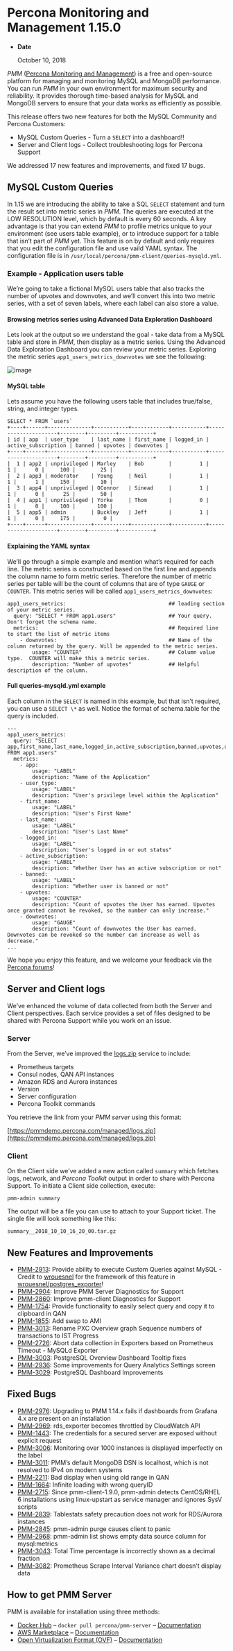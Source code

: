 # Percona Monitoring and Management 1.15.0

* **Date**

    October 10, 2018

*PMM* ([Percona Monitoring and Management](../index.md)) is a free and open-source platform for managing and monitoring MySQL and MongoDB performance. You can run *PMM* in your own environment for maximum security and reliability. It provides thorough time-based analysis for MySQL and MongoDB servers to ensure that your data works as efficiently as possible.

This release offers two new features for both the MySQL Community and Percona Customers:

* MySQL Custom Queries - Turn a `SELECT` into a dashboard!!
* Server and Client logs - Collect troubleshooting logs for Percona Support

We addressed 17 new features and improvements, and fixed 17 bugs.

## MySQL Custom Queries

In 1.15 we are introducing the ability to take a SQL `SELECT` statement and turn the result set into metric series in *PMM*.  The queries are executed at the LOW RESOLUTION level, which by default is every 60 seconds.  A key advantage is that you can extend *PMM* to profile metrics unique to your environment (see users table example), or to introduce support for a table that isn’t part of *PMM* yet. This feature is on by default and only requires that you edit the configuration file and use vaild YAML syntax.  The configuration file is in `/usr/local/percona/pmm-client/queries-mysqld.yml`.

### Example - Application users table

We’re going to take a fictional MySQL users table that also tracks the number of upvotes and downvotes, and we’ll convert this into two metric series, with a set of seven labels, where each label can also store a value.

#### Browsing metrics series using Advanced Data Exploration Dashboard

Lets look at the output so we understand the goal - take data from a MySQL table and store in *PMM*, then display as a metric series.  Using the Advanced Data Exploration Dashboard you can review your metric series. Exploring the metric series `app1_users_metrics_downvotes` we see the following:

![image](../_images/1.15.0-1.png)

#### MySQL table

Lets assume you have the following users table that includes true/false, string, and integer types.

```
SELECT * FROM `users`
+----+------+--------------+-----------+------------+-----------+---------------------+--------+---------+-----------+
| id | app  | user_type    | last_name | first_name | logged_in | active_subscription | banned | upvotes | downvotes |
+----+------+--------------+-----------+------------+-----------+---------------------+--------+---------+-----------+
|  1 | app2 | unprivileged | Marley    | Bob        |         1 |                   1 |      0 |     100 |        25 |
|  2 | app3 | moderator    | Young     | Neil       |         1 |                   1 |      1 |     150 |        10 |
|  3 | app4 | unprivileged | OConnor   | Sinead     |         1 |                   1 |      0 |      25 |        50 |
|  4 | app1 | unprivileged | Yorke     | Thom       |         0 |                   1 |      0 |     100 |       100 |
|  5 | app5 | admin        | Buckley   | Jeff       |         1 |                   1 |      0 |     175 |         0 |
+----+------+--------------+-----------+------------+-----------+---------------------+--------+---------+-----------+
```

#### Explaining the YAML syntax

We’ll go through a simple example and mention what’s required for each line.  The metric series is constructed based on the first line and appends the column name to form metric series. Therefore the number of metric series per table will be the count of columns that are of type `GAUGE` or `COUNTER`.  This metric series will be called `app1_users_metrics_downvotes`:

```
app1_users_metrics:                                 ## leading section of your metric series.
  query: "SELECT * FROM app1.users"                 ## Your query. Don't forget the schema name.
  metrics:                                          ## Required line to start the list of metric items
    - downvotes:                                    ## Name of the column returned by the query. Will be appended to the metric series.
        usage: "COUNTER"                            ## Column value type.  COUNTER will make this a metric series.
        description: "Number of upvotes"            ## Helpful description of the column.
```

#### Full queries-mysqld.yml example

Each column in the `SELECT` is named in this example, but that isn’t required, you can use a `SELECT \*` as well.  Notice the format of schema.table for the query is included.

```
---
app1_users_metrics:
  query: "SELECT app,first_name,last_name,logged_in,active_subscription,banned,upvotes,downvotes FROM app1.users"
  metrics:
    - app:
        usage: "LABEL"
        description: "Name of the Application"
    - user_type:
        usage: "LABEL"
        description: "User's privilege level within the Application"
    - first_name:
        usage: "LABEL"
        description: "User's First Name"
    - last_name:
        usage: "LABEL"
        description: "User's Last Name"
    - logged_in:
        usage: "LABEL"
        description: "User's logged in or out status"
    - active_subscription:
        usage: "LABEL"
        description: "Whether User has an active subscription or not"
    - banned:
        usage: "LABEL"
        description: "Whether user is banned or not"
    - upvotes:
        usage: "COUNTER"
        description: "Count of upvotes the User has earned. Upvotes once granted cannot be revoked, so the number can only increase."
    - downvotes:
        usage: "GAUGE"
        description: "Count of downvotes the User has earned. Downvotes can be revoked so the number can increase as well as decrease."
...
```

We hope you enjoy this feature, and we welcome your feedback via the [Percona forums](https://percona.com/forums)!

## Server and Client logs

We’ve enhanced the volume of data collected from both the Server and Client perspectives.  Each service provides a set of files designed to be shared with Percona Support while you work on an issue.

### Server

From the Server, we’ve improved the [logs.zip](https://pmmdemo.percona.com/managed/logs.zip) service to include:

* Prometheus targets
* Consul nodes, QAN API instances
* Amazon RDS and Aurora instances
* Version
* Server configuration
* Percona Toolkit commands

You retrieve the link from your *PMM server* using this format:

[https://pmmdemo.percona.com/managed/logs.zip](https://pmmdemo.percona.com/managed/logs.zip)

### Client

On the Client side we’ve added a new action called `summary` which fetches logs, network, and *Percona Toolkit* output in order to share with Percona Support. To initiate a Client side collection, execute:

```
pmm-admin summary
```

The output will be a file you can use to attach to your Support ticket.  The single file will look something like this:

```
summary__2018_10_10_16_20_00.tar.gz
```

## New Features and Improvements

* [PMM-2913](https://jira.percona.com/browse/PMM-2913): Provide ability to execute Custom Queries against MySQL - Credit to [wrouesnel](https://github.com/wrouesnel) for the framework of this feature in [wrouesnel/postgres_exporter](https://github.com/wrouesnel/postgres_exporter)!
* [PMM-2904](https://jira.percona.com/browse/PMM-2904): Improve PMM Server Diagnostics for Support
* [PMM-2860](https://jira.percona.com/browse/PMM-2860): Improve pmm-client Diagnostics for Support
* [PMM-1754](https://jira.percona.com/browse/PMM-1754): Provide functionality to easily select query and copy it to clipboard in QAN
* [PMM-1855](https://jira.percona.com/browse/PMM-1855): Add swap to AMI
* [PMM-3013](https://jira.percona.com/browse/PMM-3013): Rename PXC Overview graph Sequence numbers of transactions to IST Progress
* [PMM-2726](https://jira.percona.com/browse/PMM-2726): Abort data collection in Exporters based on Prometheus Timeout - MySQLd Exporter
* [PMM-3003](https://jira.percona.com/browse/PMM-3003): PostgreSQL Overview Dashboard Tooltip fixes
* [PMM-2936](https://jira.percona.com/browse/PMM-2936): Some improvements for Query Analytics Settings screen
* [PMM-3029](https://jira.percona.com/browse/PMM-3029): PostgreSQL Dashboard Improvements

## Fixed Bugs

* [PMM-2976](https://jira.percona.com/browse/PMM-2976): Upgrading to PMM 1.14.x fails if dashboards from Grafana 4.x are present on an installation
* [PMM-2969](https://jira.percona.com/browse/PMM-2969): rds_exporter becomes throttled by CloudWatch API
* [PMM-1443](https://jira.percona.com/browse/PMM-1443): The credentials for a secured server are exposed without explicit request
* [PMM-3006](https://jira.percona.com/browse/PMM-3006): Monitoring over 1000 instances is displayed imperfectly on the label
* [PMM-3011](https://jira.percona.com/browse/PMM-3011): PMM’s default MongoDB DSN is localhost, which is not resolved to IPv4 on modern systems
* [PMM-2211](https://jira.percona.com/browse/PMM-2211): Bad display when using old range in QAN
* [PMM-1664](https://jira.percona.com/browse/PMM-1664): Infinite loading with wrong queryID
* [PMM-2715](https://jira.percona.com/browse/PMM-2715): Since pmm-client-1.9.0, pmm-admin detects CentOS/RHEL 6 installations using linux-upstart as service manager and ignores SysV scripts
* [PMM-2839](https://jira.percona.com/browse/PMM-2839): Tablestats safety precaution does not work for RDS/Aurora instances
* [PMM-2845](https://jira.percona.com/browse/PMM-2845): pmm-admin purge causes client to panic
* [PMM-2968](https://jira.percona.com/browse/PMM-2968): pmm-admin list shows empty data source column for mysql:metrics
* [PMM-3043](https://jira.percona.com/browse/PMM-3043): Total Time percentage is incorrectly shown as a decimal fraction
* [PMM-3082](https://jira.percona.com/browse/PMM-3082): Prometheus Scrape Interval Variance chart doesn’t display data

## How to get PMM Server

PMM is available for installation using three methods:

* [Docker Hub](https://hub.docker.com/r/percona/pmm-server/) – `docker pull percona/pmm-server` – [Documentation](../deploy/server/docker.md)
* [AWS Marketplace](https://aws.amazon.com/marketplace/pp/B077J7FYGX) – [Documentation](../deploy/server/ami.md)
* [Open Virtualization Format (OVF)](https://www.percona.com/downloads/pmm/) – [Documentation](../deploy/server/virtual-appliance.md)
